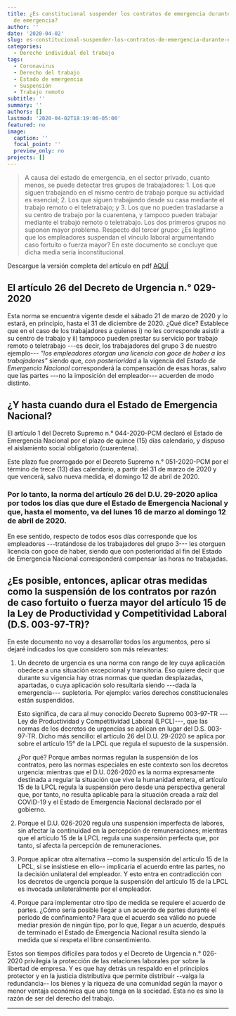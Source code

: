 ```yaml
---
title: ¿Es constitucional suspender los contratos de emergencia durante el estado
  de emergencia?
author: ''
date: '2020-04-02'
slug: es-constitucional-suspender-los-contratos-de-emergencia-durante-el-estado-de-emergencia
categories:
  - Derecho individual del trabajo
tags:
  - Coronavirus
  - Derecho del trabajo
  - Estado de emergencia
  - Suspensión
  - Trabajo remoto
subtitle: ''
summary: ''
authors: []
lastmod: '2020-04-02T18:19:06-05:00'
featured: no
image:
  caption: ''
  focal_point: ''
  preview_only: no
projects: []
---
```


>A causa del estado de emergencia, en el sector privado, cuanto menos, se puede detectar tres grupos de trabajadores: 1. Los que siguen trabajando en el mismo centro de trabajo porque su actividad es esencial; 2. Los que siguen trabajando desde su casa mediante el trabajo remoto o el teletrabajo; y 3. Los que no pueden trasladarse a su centro de trabajo por la cuarentena, y tampoco pueden trabajar mediante el trabajo remoto o teletrabajo. Los dos primeros grupos no suponen mayor problema. Respecto del tercer grupo: ¿Es legítimo que los empleadores suspendan el vínculo laboral argumentando caso fortuito o fuerza mayor? En este documento se concluye que dicha media sería inconstitucional.

Descargue la versión completa del artículo en pdf [AQUÍ](/files/suspension-contratos-de-trabajo.pdf) 


## El artículo 26 del Decreto de Urgencia n.° 029-2020

Esta norma se encuentra vigente desde el sábado 21 de marzo de 2020 y lo estará, en principio, hasta el 31 de diciembre de 2020. ¿Qué dice? Establece que en el caso de los trabajadores a quienes i) no les corresponde asistir a su centro de trabajo y  ii) tampoco pueden prestar su servicio por trabajo remoto o teletrabajo ---es decir, los trabajadores del grupo 3 de nuestro ejemplo--- *"los empleadores otorgan una licencia con goce de haber a los trabajadores"* siendo que, *con posterioridad* a la vigencia del *Estado de Emergencia Nacional* corresponderá la compensación de esas horas, salvo que las partes ---no la imposición del empleador--- acuerden de modo distinto. 

## ¿Y hasta cuando dura el Estado de Emergencia Nacional?

El artículo 1 del Decreto Supremo n.° 044-2020-PCM declaró el Estado de Emergencia Nacional por el plazo de quince (15) días calendario, y dispuso el aislamiento social obligatorio (cuarentena).

Este plazo fue prorrogado por el Decreto Supremo n.° 051-2020-PCM por el término de trece (13) días calendario, a partir del 31 de marzo de 2020 y que vencerá, salvo nueva medida, el domingo 12 de abril de 2020.

### Por lo tanto, la norma del artículo 26 del D.U. 29-2020 aplica por todos los días que dure el Estado de Emergencia Nacional y que, hasta el momento, va del lunes 16 de marzo al domingo 12 de abril de 2020.

En ese sentido, respecto de todos esos días corresponde que los empleadores ---tratándose de los trabajadores del grupo 3--- les otorguen licencia con goce de haber, siendo que con posterioridad al fin del Estado de Emergencia Nacional corresponderá compensar las horas no trabajadas.

## ¿Es posible, entonces, aplicar otras medidas como la suspensión de los contratos por razón de caso fortuito o fuerza mayor del artículo 15 de la Ley de Productividad y Competitividad Laboral (D.S. 003-97-TR)?

En este documento no voy a desarrollar todos los argumentos, pero sí dejaré indicados los que considero son más relevantes:

1. Un decreto de urgencia es una norma con rango de ley cuya aplicación obedece a una situación excepcional y transitoria. Eso quiere decir que durante su vigencia hay otras normas que quedan desplazadas, apartadas, o cuya aplicación solo resultaría siendo ---dada la emergencia--- supletoria. Por ejemplo: varios derechos constitucionales están suspendidos.

    Esto significa, de cara al muy conocido Decreto Supremo 003-97-TR ---Ley de Productividad y Competitividad Laboral (LPCL)---, que las normas de los decretos de urgencias se aplican en lugar del D.S. 003-97-TR. Dicho más sencillo: el artículo 26 del D.U. 29-2020 se aplica por sobre el artículo 15° de la LPCL que regula el supuesto de la suspensión.

    ¿Por qué? Porque ambas normas regulan la suspensión de los contratos, pero las normas especiales en este contexto son los decretos urgencia: mientras que el D.U. 026-2020 es la norma expresamente destinada a regular la situación que vive la humanidad entera, el artículo 15 de la LPCL regula la suspensión pero desde una perspectiva general que, por tanto, no resulta aplicable para la situación creada a raíz del COVID-19 y el Estado de Emergencia Nacional declarado por el gobierno.

2. Porque el D.U. 026-2020 regula una suspensión imperfecta de labores, sin afectar la continuidad en la percepción de remuneraciones; mientras que el artículo 15 de la LPCL regula una suspensión perfecta que, por tanto, sí afecta la percepción de remuneraciones. 

3. Porque aplicar otra alternativa --como la suspensión del artículo 15 de la LPCL, si se insistiese en ello-- implicaría el acuerdo entre las partes, no la decisión unilateral del empleador. Y esto entra en contradicción con los decretos de urgencia porque la suspensión del artículo 15 de la LPCL es invocada unilateralmente por el empleador.

4. Porque para implementar otro tipo de medida se requiere el acuerdo de partes. ¿Cómo sería posible llegar a un acuerdo de partes durante el periodo de confinamiento? Para que el acuerdo sea válido no puede mediar presión de ningún tipo, por lo que, llegar a un acuerdo, después de terminado el Estado de Emergencia Nacional resulta siendo la medida que sí respeta el libre consentimiento.

Estos son tiempos difíciles para todos y el Decreto de Urgencia n.° 026-2020 privilegia la protección de las relaciones laborales por sobre la libertad de empresa. Y es que hay detrás un respaldo en el principios protector y en la justicia distributiva que permite distribuir --valga la redundancia-- los bienes y la riqueza de una comunidad según la mayor o menor ventaja económica que uno tenga en la sociedad. Esta no es sino la razón de ser del derecho del trabajo.


***



